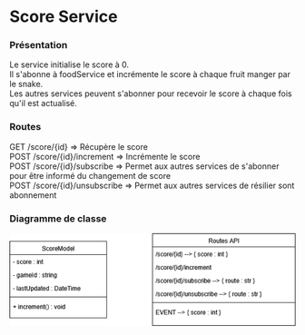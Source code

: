
# Score Service

### Présentation
Le service initialise le score à 0.  
Il s'abonne à foodService et incrémente le score à chaque fruit manger par le snake.  
Les autres services peuvent s'abonner pour recevoir le score à chaque fois qu'il est actualisé.


### Routes

GET /score/{id} => Récupère le score  
POST /score/{id}/increment => Incrémente le score  
POST /score/{id}/subscribe => Permet aux autres services de s'abonner pour être informé du changement de score  
POST /score/{id}/unsubscribe => Permet aux autres services de résilier sont abonnement

### Diagramme de classe

![Diagrammes de classes](ScoreService.drawio.png)
